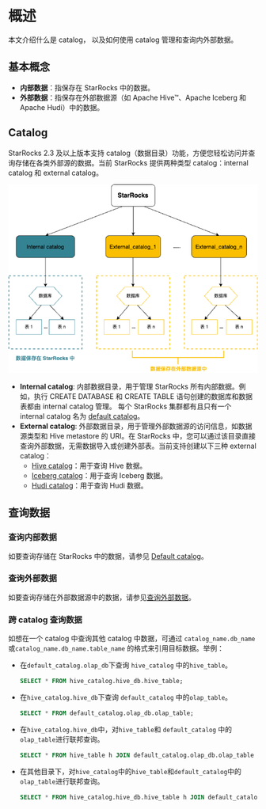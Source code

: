 # 概述

本文介绍什么是 catalog， 以及如何使用 catalog 管理和查询内外部数据。

## 基本概念

- **内部数据**：指保存在 StarRocks 中的数据。
- **外部数据**：指保存在外部数据源（如 Apache Hive™、Apache Iceberg 和 Apache Hudi）中的数据。

## Catalog

StarRocks 2.3 及以上版本支持 catalog（数据目录）功能，方便您轻松访问并查询存储在各类外部源的数据。当前 StarRocks 提供两种类型 catalog：internal catalog 和 external catalog。

![figure1](/assets/3.12-1.png)

- **Internal catalog**: 内部数据目录，用于管理 StarRocks 所有内部数据。例如，执行 CREATE DATABASE 和 CREATE TABLE 语句创建的数据库和数据表都由 internal catalog 管理。 每个 StarRocks 集群都有且只有一个 internal catalog 名为 [default catalog](../catalog/default_catalog.md)。
- **External catalog**: 外部数据目录，用于管理外部数据源的访问信息，如数据源类型和 Hive metastore 的 URI。在 StarRocks 中，您可以通过该目录直接查询外部数据，无需数据导入或创建外部表。当前支持创建以下三种 external catalog：
  - [Hive catalog](../catalog/hive_catalog.md)：用于查询 Hive 数据。
  - [Iceberg catalog](../catalog/iceberg_catalog.md)：用于查询 Iceberg 数据。
  - [Hudi catalog](../catalog/hudi_catalog.md)：用于查询 Hudi 数据。

## 查询数据

### 查询内部数据

如要查询存储在 StarRocks 中的数据，请参见 [Default catalog](../catalog/default_catalog.md)。

### 查询外部数据

如要查询存储在外部数据源中的数据，请参见[查询外部数据](../catalog/query_external_data.md)。

### 跨 catalog 查询数据

如想在一个 catalog 中查询其他 catalog 中数据，可通过 `catalog_name.db_name` 或`catalog_name.db_name.table_name` 的格式来引用目标数据。举例：

- 在`default_catalog.olap_db`下查询 `hive_catalog` 中的`hive_table`。

  ```SQL
  SELECT * FROM hive_catalog.hive_db.hive_table;
  ```

- 在`hive_catalog.hive_db`下查询 `default_catalog` 中的`olap_table`。

  ```SQL
  SELECT * FROM default_catalog.olap_db.olap_table;
  ```

- 在`hive_catalog.hive_db`中，对`hive_table`和 `default_catalog` 中的`olap_table`进行联邦查询。

  ```SQL
  SELECT * FROM hive_table h JOIN default_catalog.olap_db.olap_table o WHERE h.id = o.id;
  ```

- 在其他目录下，对`hive_catalog`中的`hive_table`和`default_catalog`中的`olap_table`进行联邦查询。

  ```SQL
  SELECT * FROM hive_catalog.hive_db.hive_table h JOIN default_catalog.olap_db.olap_table o WHERE h.id = o.id;
  ```

